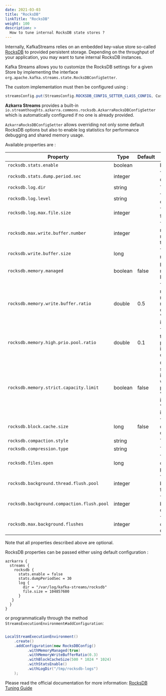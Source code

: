 ```yaml
---
date: 2021-03-03
title: "RocksDB"
linkTitle: "RocksDB"
weight: 100
description: >
  How to tune internal RocksDB state stores ?
---
```


Internally, KafkaStreams relies on an embedded key-value store so-called [RocksDB](https://rocksdb.org/) to provided persistent storage.
Depending on the throughput of your application, you may want to tune internal RocksDB instances.

Kafka Streams allows you to customize the RocksDB settings for a given Store by implementing the interface `org.apache.kafka.streams.state.RocksDBConfigSetter`.

The custom implementation must then be configured using : 

```java
streamsConfig.put(StreamsConfig.ROCKSDB_CONFIG_SETTER_CLASS_CONFIG, CustomRocksDBConfig.class)
```

**Azkarra Streams** provides a built-in `io.streamthoughts.azkarra.commons.rocksdb.AzkarraRocksDBConfigSetter` which is automatically configured if no one is already provided.

`AzkarraRocksDBConfigSetter` allows overriding not only some default RocksDB options but also to 
enable log statistics for performance debugging and shared memory usage.

Available properties are : 

| Property                               | Type    | Default | Description                                             |
|----------------------------------------|---------|---------|---------------------------------------------------------|
| `rocksdb.stats.enable`                 | boolean |         | Enable RocksDB statistics                               |
| `rocksdb.stats.dump.period.sec`        | integer |         | The RocksDB statistics dump period in seconds.          |
| `rocksdb.log.dir`                      | string  |         | The RocksDB log directory                               |
| `rocksdb.log.level`                    | string  |         | The RocksDB log level (see org.rocksdb.InfoLogLevel).   |
| `rocksdb.log.max.file.size`            | integer |         | The RocksDB maximum log file size.                      |
| `rocksdb.max.write.buffer.number`      | integer |         | The maximum number of memtables build up in memory, before they flush to SST files.|
| `rocksdb.write.buffer.size`            | long    |         | The size of a single memtable. |
| `rocksdb.memory.managed`               | boolean | false   | Enable automatic memory management across all RocksDB instances. |
| `rocksdb.memory.write.buffer.ratio`    | double  | 0.5     | The ratio of total cache memory which will be reserved for write buffer manager. This property is only used when 'rocksdb.memory.managed' is set to true. |
| `rocksdb.memory.high.prio.pool.ratio`  | double  | 0.1     | The ratio of cache memory that is reserved for high priority blocks (e.g.: indexes, filters and compressions blocks). |
| `rocksdb.memory.strict.capacity.limit` | boolean | false   | Create a block cache with strict capacity limit, i.e., insert to the cache will fail when cache is full. This property is only used when 'rocksdb.memory.managed' is set to true or 'rocksdb.block.cache.size' is set.|
| `rocksdb.block.cache.size`             | long    | false   | The total size to be used for caching uncompressed data blocks.|
| `rocksdb.compaction.style`             | string  |         | The compaction style.|
| `rocksdb.compression.type`             | string  |         | The compression type.|
| `rocksdb.files.open`                   | long    |         | The maximum number of open files that can be used per RocksDB instance.|
| `rocksdb.background.thread.flush.pool` | integer    |      | The number of threads to be used for the background flush process.|
| `rocksdb.background.compaction.flush.pool` | integer|      | The number of threads to be used for the background compaction process.|
| `rocksdb.max.background.flushes`       | integer |         | The maximum number of concurrent flush operations.|     

Note that all properties described above are optional.

RocksDB properties can be passed either using default configuration :

```
azrkarra {
  streams {
    rocksdb {
      stats.enable = false
      stats.dumpPeriodSec = 30
      log {
        dir = "/var/log/kafka-streams/rocksdb"
        file.size = 104857600
      }
   }
  }
}
```

or programmatically through the method `StreamsExecutionEnvironment#addConfiguration`:

```java

LocalStreamExecutionEnvironment()
    .create()
    .addConfiguration(new RocksDBConfig()
          .withMemoryManaged(true)
          .withMemoryWriteBufferRatio(0.3)
          .withBlockCacheSize(500 * 1024 * 1024)
          .withStatsEnable()
          .withLogDir("/tmp/rocksdb-logs")  
    );
```

Please read the official documentation for more information: [RocksDB Tuning Guide](https://github.com/facebook/rocksdb/wiki/RocksDB-Tuning-Guide)